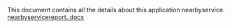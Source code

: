 This document contains all the details about this application nearbyservice.
[nearbyservicereport..docx](https://github.com/user-attachments/files/16233422/nearbyservicereport.docx)

